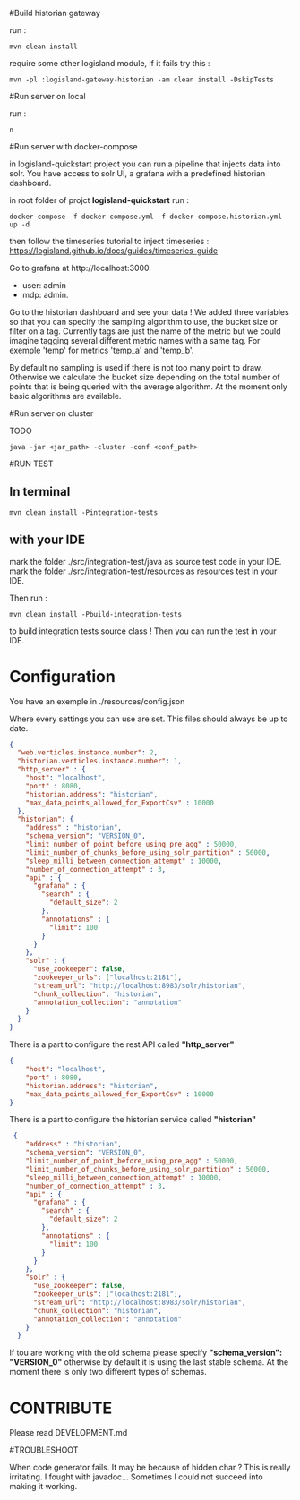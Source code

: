 #Build historian gateway

run :
```shell script
mvn clean install
```

require some other logisland module, if it fails try this :

```shell script
mvn -pl :logisland-gateway-historian -am clean install -DskipTests
```

#Run server on local

run :
```shell script
n
```

#Run server with docker-compose

in logisland-quickstart project you can run a pipeline that injects data into solr.
You have access to solr UI, a grafana with a predefined historian dashboard.

in root folder of projct **logisland-quickstart** run :

```shell script
docker-compose -f docker-compose.yml -f docker-compose.historian.yml up -d
```

then follow the timeseries tutorial to inject timeseries : https://logisland.github.io/docs/guides/timeseries-guide

Go to grafana at http://localhost:3000. 
* user: admin
* mdp: admin.

Go to the historian dashboard and see your data ! We added three variables so that you can specify
the sampling algorithm to use, the bucket size or filter on a tag. Currently tags are just the name of the metric but we could
imagine tagging several different metric names with a same tag. For exemple 'temp' for metrics 'temp_a' and 'temp_b'.

By default no sampling is used if there is not too many point to draw. Otherwise we calculate the bucket size depending on
the total number of points that is being queried with the average algorithm. At the moment only basic algorithms are available.

#Run server on cluster

TODO
```shell script
java -jar <jar_path> -cluster -conf <conf_path>
```

#RUN TEST

## In terminal

```shell script
mvn clean install -Pintegration-tests
``` 

## with your IDE

mark the folder ./src/integration-test/java as source test code in your IDE.
mark the folder ./src/integration-test/resources as resources test in your IDE.

Then run :
```shell script
mvn clean install -Pbuild-integration-tests
``` 

to build integration tests source class ! Then you can run the test in your IDE.

# Configuration

You have an exemple in ./resources/config.json

Where every settings you can use are set. This files should always be up to date.

```json
{
  "web.verticles.instance.number": 2,
  "historian.verticles.instance.number": 1,
  "http_server" : {
    "host": "localhost",
    "port" : 8080,
    "historian.address": "historian",
    "max_data_points_allowed_for_ExportCsv" : 10000
  },
  "historian": {
    "address" : "historian",
    "schema_version": "VERSION_0",
    "limit_number_of_point_before_using_pre_agg" : 50000,
    "limit_number_of_chunks_before_using_solr_partition" : 50000,
    "sleep_milli_between_connection_attempt" : 10000,
    "number_of_connection_attempt" : 3,
    "api" : {
      "grafana" : {
        "search" : {
          "default_size": 2
        },
        "annotations" : {
          "limit": 100
        }
      }
    },
    "solr" : {
      "use_zookeeper": false,
      "zookeeper_urls": ["localhost:2181"],
      "stream_url": "http://localhost:8983/solr/historian",
      "chunk_collection": "historian",
      "annotation_collection": "annotation"
    }
  }
}
```

There is a part to configure the rest API called **"http_server"**

```json
{
    "host": "localhost",
    "port" : 8080,
    "historian.address": "historian",
    "max_data_points_allowed_for_ExportCsv" : 10000
}
```

There is a part to configure the historian service called **"historian"**

```json
 {
    "address" : "historian",
    "schema_version": "VERSION_0",
    "limit_number_of_point_before_using_pre_agg" : 50000,
    "limit_number_of_chunks_before_using_solr_partition" : 50000,
    "sleep_milli_between_connection_attempt" : 10000,
    "number_of_connection_attempt" : 3,
    "api" : {
      "grafana" : {
        "search" : {
          "default_size": 2
        },
        "annotations" : {
          "limit": 100
        }
      }
    },
    "solr" : {
      "use_zookeeper": false,
      "zookeeper_urls": ["localhost:2181"],
      "stream_url": "http://localhost:8983/solr/historian",
      "chunk_collection": "historian",
      "annotation_collection": "annotation"
    }
  }
```

If tou are working with the old schema please specify **"schema_version": "VERSION_0"** otherwise
by default it is using the last stable schema. At the moment there is only two different types of schemas.


# CONTRIBUTE

Please read DEVELOPMENT.md

#TROUBLESHOOT

When code generator fails. It may be because of hidden char ? This is really irritating.
I fought with javadoc... Sometimes I could not succeed into making it working.